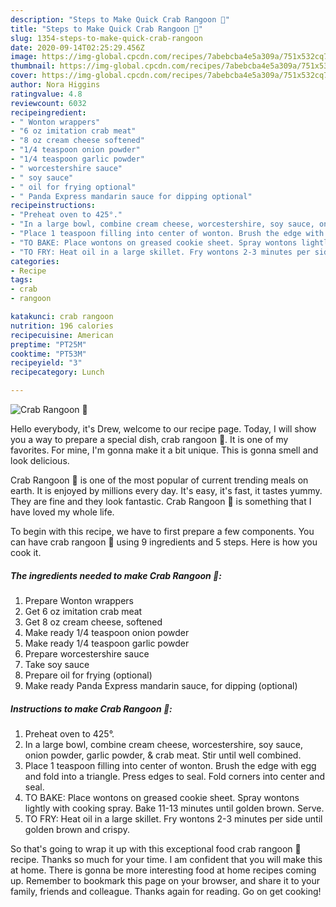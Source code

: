 ```yaml
---
description: "Steps to Make Quick Crab Rangoon 🦀"
title: "Steps to Make Quick Crab Rangoon 🦀"
slug: 1354-steps-to-make-quick-crab-rangoon
date: 2020-09-14T02:25:29.456Z
image: https://img-global.cpcdn.com/recipes/7abebcba4e5a309a/751x532cq70/crab-rangoon-🦀-recipe-main-photo.jpg
thumbnail: https://img-global.cpcdn.com/recipes/7abebcba4e5a309a/751x532cq70/crab-rangoon-🦀-recipe-main-photo.jpg
cover: https://img-global.cpcdn.com/recipes/7abebcba4e5a309a/751x532cq70/crab-rangoon-🦀-recipe-main-photo.jpg
author: Nora Higgins
ratingvalue: 4.8
reviewcount: 6032
recipeingredient:
- " Wonton wrappers"
- "6 oz imitation crab meat"
- "8 oz cream cheese softened"
- "1/4 teaspoon onion powder"
- "1/4 teaspoon garlic powder"
- " worcestershire sauce"
- " soy sauce"
- " oil for frying optional"
- " Panda Express mandarin sauce for dipping optional"
recipeinstructions:
- "Preheat oven to 425°."
- "In a large bowl, combine cream cheese, worcestershire, soy sauce, onion powder, garlic powder, &amp; crab meat. Stir until well combined."
- "Place 1 teaspoon filling into center of wonton. Brush the edge with egg and fold into a triangle. Press edges to seal. Fold corners into center and seal."
- "TO BAKE: Place wontons on greased cookie sheet. Spray wontons lightly with cooking spray. Bake 11-13 minutes until golden brown. Serve."
- "TO FRY: Heat oil in a large skillet. Fry wontons 2-3 minutes per side until golden brown and crispy."
categories:
- Recipe
tags:
- crab
- rangoon

katakunci: crab rangoon 
nutrition: 196 calories
recipecuisine: American
preptime: "PT25M"
cooktime: "PT53M"
recipeyield: "3"
recipecategory: Lunch

---
```



![Crab Rangoon 🦀](https://img-global.cpcdn.com/recipes/7abebcba4e5a309a/751x532cq70/crab-rangoon-🦀-recipe-main-photo.jpg)

Hello everybody, it's Drew, welcome to our recipe page. Today, I will show you a way to prepare a special dish, crab rangoon 🦀. It is one of my favorites. For mine, I'm gonna make it a bit unique. This is gonna smell and look delicious.

Crab Rangoon 🦀 is one of the most popular of current trending meals on earth. It is enjoyed by millions every day. It's easy, it's fast, it tastes yummy. They are fine and they look fantastic. Crab Rangoon 🦀 is something that I have loved my whole life.




To begin with this recipe, we have to first prepare a few components. You can have crab rangoon 🦀 using 9 ingredients and 5 steps. Here is how you cook it.

<!--inarticleads1-->

##### The ingredients needed to make Crab Rangoon 🦀:

1. Prepare  Wonton wrappers
1. Get 6 oz imitation crab meat
1. Get 8 oz cream cheese, softened
1. Make ready 1/4 teaspoon onion powder
1. Make ready 1/4 teaspoon garlic powder
1. Prepare  worcestershire sauce
1. Take  soy sauce
1. Prepare  oil for frying (optional)
1. Make ready  Panda Express mandarin sauce, for dipping (optional)




<!--inarticleads2-->

##### Instructions to make Crab Rangoon 🦀:

1. Preheat oven to 425°.
1. In a large bowl, combine cream cheese, worcestershire, soy sauce, onion powder, garlic powder, &amp; crab meat. Stir until well combined.
1. Place 1 teaspoon filling into center of wonton. Brush the edge with egg and fold into a triangle. Press edges to seal. Fold corners into center and seal.
1. TO BAKE: Place wontons on greased cookie sheet. Spray wontons lightly with cooking spray. Bake 11-13 minutes until golden brown. Serve.
1. TO FRY: Heat oil in a large skillet. Fry wontons 2-3 minutes per side until golden brown and crispy.




So that's going to wrap it up with this exceptional food crab rangoon 🦀 recipe. Thanks so much for your time. I am confident that you will make this at home. There is gonna be more interesting food at home recipes coming up. Remember to bookmark this page on your browser, and share it to your family, friends and colleague. Thanks again for reading. Go on get cooking!
